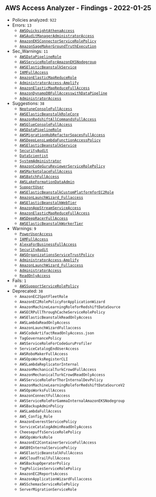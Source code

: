 ## AWS Access Analyzer - Findings - 2022-01-25

- Policies analyzed: `922`
- Errors: `13`
  - [`AWSQuicksightAthenaAccess`](./AWSQuicksightAthenaAccess.json)
  - [`AWSAuditManagerAdministratorAccess`](./AWSAuditManagerAdministratorAccess.json)
  - [`AmazonEKSConnectorServiceRolePolicy`](./AmazonEKSConnectorServiceRolePolicy.json)
  - [`AmazonSageMakerGroundTruthExecution`](./AmazonSageMakerGroundTruthExecution.json)
- Sec_Warnings: `11`
  - [`AWSDataPipelineRole`](./AWSDataPipelineRole.json)
  - [`AWSServiceRoleForAmazonEKSNodegroup`](./AWSServiceRoleForAmazonEKSNodegroup.json)
  - [`AWSElasticBeanstalkService`](./AWSElasticBeanstalkService.json)
  - [`IAMFullAccess`](./IAMFullAccess.json)
  - [`AmazonElasticMapReduceRole`](./AmazonElasticMapReduceRole.json)
  - [`AdministratorAccess-Amplify`](./AdministratorAccess-Amplify.json)
  - [`AmazonElasticMapReduceFullAccess`](./AmazonElasticMapReduceFullAccess.json)
  - [`AmazonDynamoDBFullAccesswithDataPipeline`](./AmazonDynamoDBFullAccesswithDataPipeline.json)
  - [`AdministratorAccess`](./AdministratorAccess.json)
- Suggestions: `38`
  - [`NeptuneConsoleFullAccess`](./NeptuneConsoleFullAccess.json)
  - [`AWSElasticBeanstalkRoleCore`](./AWSElasticBeanstalkRoleCore.json)
  - [`AmazonRedshiftAllCommandsFullAccess`](./AmazonRedshiftAllCommandsFullAccess.json)
  - [`AWSGlueConsoleFullAccess`](./AWSGlueConsoleFullAccess.json)
  - [`AWSDataPipelineRole`](./AWSDataPipelineRole.json)
  - [`AWSMigrationHubRefactorSpacesFullAccess`](./AWSMigrationHubRefactorSpacesFullAccess.json)
  - [`AWSDeepLensLambdaFunctionAccessPolicy`](./AWSDeepLensLambdaFunctionAccessPolicy.json)
  - [`AWSElasticBeanstalkService`](./AWSElasticBeanstalkService.json)
  - [`SecurityAudit`](./SecurityAudit.json)
  - [`DataScientist`](./DataScientist.json)
  - [`SystemAdministrator`](./SystemAdministrator.json)
  - [`AmazonCodeGuruReviewerServiceRolePolicy`](./AmazonCodeGuruReviewerServiceRolePolicy.json)
  - [`AWSMarketplaceFullAccess`](./AWSMarketplaceFullAccess.json)
  - [`AWSBatchFullAccess`](./AWSBatchFullAccess.json)
  - [`AWSLakeFormationDataAdmin`](./AWSLakeFormationDataAdmin.json)
  - [`SupportUser`](./SupportUser.json)
  - [`AWSElasticBeanstalkCustomPlatformforEC2Role`](./AWSElasticBeanstalkCustomPlatformforEC2Role.json)
  - [`AmazonLaunchWizard_Fullaccess`](./AmazonLaunchWizard_Fullaccess.json)
  - [`AWSElasticBeanstalkWebTier`](./AWSElasticBeanstalkWebTier.json)
  - [`AmazonAppStreamServiceAccess`](./AmazonAppStreamServiceAccess.json)
  - [`AmazonElasticMapReduceFullAccess`](./AmazonElasticMapReduceFullAccess.json)
  - [`AWSDeepRacerFullAccess`](./AWSDeepRacerFullAccess.json)
  - [`AWSElasticBeanstalkWorkerTier`](./AWSElasticBeanstalkWorkerTier.json)
- Warnings: `9`
  - [`PowerUserAccess`](./PowerUserAccess.json)
  - [`IAMFullAccess`](./IAMFullAccess.json)
  - [`AlexaForBusinessFullAccess`](./AlexaForBusinessFullAccess.json)
  - [`SecurityAudit`](./SecurityAudit.json)
  - [`AWSOrganizationsServiceTrustPolicy`](./AWSOrganizationsServiceTrustPolicy.json)
  - [`AdministratorAccess-Amplify`](./AdministratorAccess-Amplify.json)
  - [`AmazonLaunchWizard_Fullaccess`](./AmazonLaunchWizard_Fullaccess.json)
  - [`AdministratorAccess`](./AdministratorAccess.json)
  - [`ReadOnlyAccess`](./ReadOnlyAccess.json)
- Fails: `1`
  - [`AWSSupportServiceRolePolicy`](./AWSSupportServiceRolePolicy.json)
- Deprecated: `38`
  - `AmazonEC2SpotFleetRole`
  - `AmazonEC2RolePolicyForApplicationWizard`
  - `AmazonMachineLearningRoleforRedshiftDataSource`
  - `AWSECRPullThroughCacheServiceRolePolicy`
  - `AWSElasticBeanstalkReadOnlyAccess`
  - `AWSLambdaReadOnlyAccess`
  - `AmazonLaunchWizardFullaccess`
  - `AWSCodeArtifactReadOnlyAccess.json`
  - `TagGovernancePolicy`
  - `AWSServiceRoleForCodeGuruProfiler`
  - `ServiceCatalogEndUserAccess`
  - `AWSRoboMakerFullAccess`
  - `AWSOpsWorksRegisterCLI`
  - `AWSLambdaReplicatorInternal`
  - `AmazonMechanicalTurkCrowdFullAccess`
  - `AmazonMechanicalTurkCrowdReadOnlyAccess`
  - `AWSServiceRoleForThorInternalDevPolicy`
  - `AmazonMachineLearningRoleforRedshiftDataSourceV2`
  - `AWSOpsWorksFullAccess`
  - `AmazonConnectFullAccess`
  - `AWSServiceRoleForGammaInternalAmazonEKSNodegroup`
  - `AWSBackupAdminPolicy`
  - `AWSLambdaFullAccess`
  - `AWS_Config_Role`
  - `AmazonEverestServicePolicy`
  - `ServiceCatalogAdminReadOnlyAccess`
  - `CheesepuffsServiceRolePolicy`
  - `AWSOpsWorksRole`
  - `AmazonEC2ContainerServiceFullAccess`
  - `AWSB9InternalServicePolicy`
  - `AWSElasticBeanstalkFullAccess`
  - `AWSCloudTrailFullAccess`
  - `AWSBackupOperatorPolicy`
  - `TagPoliciesServiceRolePolicy`
  - `AmazonEC2ReportsAccess`
  - `AmazonApplicationWizardFullaccess`
  - `AWSSchemasServiceRolePolicy`
  - `ServerMigrationServiceRole`

